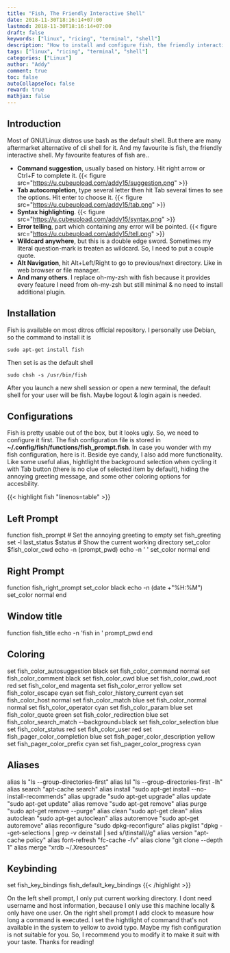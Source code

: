 ```yaml
---
title: "Fish, The Friendly Interactive Shell"
date: 2018-11-30T18:16:14+07:00
lastmod: 2018-11-30T18:16:14+07:00
draft: false
keywords: ["linux", "ricing", "terminal", "shell"]
description: "How to install and configure fish, the friendly interactive shell"
tags: ["linux", "ricing", "terminal", "shell"]
categories: ["Linux"]
author: "Addy"
comment: true
toc: false
autoCollapseToc: false
reward: true
mathjax: false
---
```


## Introduction
Most of GNU/Linux distros use bash as the default shell.
But there are many aftermarket alternative of cli shell for it.
And my favourite is fish, the friendly interactive shell.
My favourite features of fish are..

- **Command suggestion**, usually based on history. Hit right arrow or Ctrl+F to complete it.
{{< figure src="https://u.cubeupload.com/addy15/suggestion.png" >}}
- **Tab autocompletion**, type several letter then hit Tab several times to see the options.
Hit enter to choose it.
{{< figure src="https://u.cubeupload.com/addy15/tab.png" >}}
- **Syntax highlighting**.
{{< figure src="https://u.cubeupload.com/addy15/syntax.png" >}}
- **Error telling**, part which containing any error will be pointed.
{{< figure src="https://u.cubeupload.com/addy15/tell.png" >}}
- **Wildcard anywhere**, but this is a double edge sword. Sometimes my literal question-mark
is treaten as wildcard. So, I need to put a couple quote.
- **Alt Navigation**, hit Alt+Left/Right to go to previous/next directory.
Like in web browser or file manager.
- **And many others**. I replace oh-my-zsh with fish because it provides every feature I need
from oh-my-zsh but still minimal & no need to install additional plugin.

## Installation
Fish is available on most ditros official repository. I personally use Debian,
so the command to install it is
```Shell
sudo apt-get install fish
```
Then set is as the default shell
```Shell
sudo chsh -s /usr/bin/fish
```
After you launch a new shell session or open a new terminal, the default shell for your user
will be fish. Maybe logout & login again is needed.

## Configurations
Fish is pretty usable out of the box,
but it looks ugly. So, we need to configure it first. The fish configuration file
is stored in **~/.config/fish/functions/fish_prompt.fish**.
In case you wonder with my fish configuration, here is it.
Beside eye candy, I also add more functionality. Like some useful alias,
hightlight the background selection when cycling it with Tab button
(there is no clue of selected item by default),
hiding the annoying greeting message,
and some other coloring options for accesbility.

{{< highlight fish "linenos=table" >}}
## Left Prompt
function fish_prompt
    # Set the annoying greeting to empty
    set fish_greeting
    set -l last_status $status
    # Show the current working directory
    set_color $fish_color_cwd
    echo -n (prompt_pwd)
    echo -n ' '
    set_color normal
end

## Right Prompt
function fish_right_prompt
    set_color black
    echo -n (date +"%H:%M")
    set_color normal
end

## Window title
function fish_title
    echo -n 'fish in '
    prompt_pwd
end

## Coloring
set fish_color_autosuggestion black
set fish_color_command normal
set fish_color_comment black
set fish_color_cwd blue
set fish_color_cwd_root red
set fish_color_end magenta
set fish_color_error yellow
set fish_color_escape cyan
set fish_color_history_current cyan
set fish_color_host normal
set fish_color_match blue
set fish_color_normal normal
set fish_color_operator cyan
set fish_color_param blue
set fish_color_quote green
set fish_color_redirection blue
set fish_color_search_match --background=black
set fish_color_selection blue
set fish_color_status red
set fish_color_user red
set fish_pager_color_completion blue
set fish_pager_color_description yellow
set fish_pager_color_prefix cyan
set fish_pager_color_progress cyan

## Aliases
alias ls "ls --group-directories-first"
alias lsl "ls --group-directories-first -lh"
alias search "apt-cache search"
alias install "sudo apt-get install --no-install-recommends"
alias upgrade "sudo apt-get upgrade"
alias update "sudo apt-get update"
alias remove "sudo apt-get remove"
alias purge "sudo apt-get remove --purge"
alias clean "sudo apt-get clean"
alias autoclean "sudo apt-get autoclean"
alias autoremove "sudo apt-get autoremove"
alias reconfigure "sudo dpkg-reconfigure"
alias pkglist "dpkg --get-selections | grep -v deinstall | sed s/\tinstall//g"
alias version "apt-cache policy"
alias font-refresh "fc-cache -fv"
alias clone "git clone --depth 1"
alias merge "xrdb ~/.Xresources"

## Keybinding
set fish_key_bindings fish_default_key_bindings
{{< /highlight >}}

On the left shell prompt, I only put current working directory.
I dont need username and host information, because I only use this machine locally
& only have one user. On the right shell prompt I add clock to measure
how long a command is executed. I set the hightlight of command that's not available
in the system to yellow to avoid typo. Maybe my fish configuration is not suitable for you.
So, I recommend you to modify it to make it suit with your taste. Thanks for reading!
